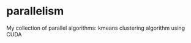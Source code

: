 parallelism
===========

My collection of parallel algorithms:
kmeans clustering algorithm using CUDA
